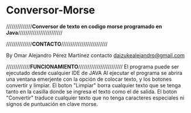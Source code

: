 # Conversor-Morse
//////////////******Conversor de texto en codigo morse programado en Java******////////////////////////

//////////////************************CONTACTO************************/////////////////////////

By Omar Alejandro Pérez Martínez
contacto daizukealejandro@gmail.com

/////////////**********************FUNCIONAMIENTO**********************////////////////////////
El programa puede ser ejecutado desde cualquier IDE de JAVA
Al ejecutar el programa se abrira una ventana emerjente con la opción de colocar texto, y los botones convertir y limpiar.
El boton "Limpiar" borra cualquier texto que se tenga tanto en la casilla donde se ingresa el texto como el de salida.
El boton "Convertir" traduce cualquier texto que no tenga caracteres especiales ni signos de puntuación en clave morse.

